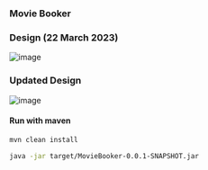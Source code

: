 ### Movie Booker

### Design (22 March 2023)
![image](https://user-images.githubusercontent.com/27693622/226953854-95fc8aff-9684-49f9-8891-2d7fa1126037.png)

### Updated Design
![image](https://user-images.githubusercontent.com/27693622/226958765-a7f662da-0418-4c15-ab27-8713d1caf92b.png)

#### Run with maven
```bash
mvn clean install
```
```bash
java -jar target/MovieBooker-0.0.1-SNAPSHOT.jar
```